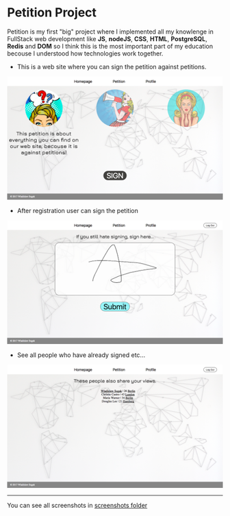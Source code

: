 Petition Project
=========================

Petition is my first "big" project where I implemented all my knowlenge in FullStack web development like **JS**, **nodeJS**, **CSS**, **HTML**, **PostgreSQL**, **Redis** and **DOM** so I think this is the most important part of my education becouse I understood how technologies work together.

* This is a web site where you can sign the petition against petitions.

![Homepage](https://github.com/SugakWlad/petition_project/blob/master/screenshots/homepage.png)

* After registration user can sign the petition

![signature](https://github.com/SugakWlad/petition_project/blob/master/screenshots/signature.png)

* See all people who have already signed etc...

![other signers](https://github.com/SugakWlad/petition_project/blob/master/screenshots/other_signers.png)
***

You can see all screenshots in [screenshots folder](https://github.com/SugakWlad/petition_project/tree/master/screenshots)
